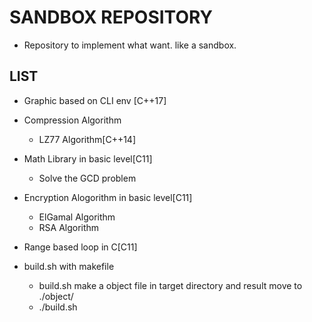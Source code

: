 # SANDBOX REPOSITORY
- Repository to implement what want. like a sandbox.


## LIST
- Graphic based on CLI env [C++17]

- Compression Algorithm
    - LZ77 Algorithm[C++14]

- Math Library in basic level[C11]
    - Solve the GCD problem

- Encryption Alogorithm in basic level[C11]
    - ElGamal Algorithm
    - RSA Algorithm

- Range based loop in C[C11]

- build.sh with makefile
    - build.sh make a object file in target directory and result move to ./object/
    - ./build.sh <target directory list>